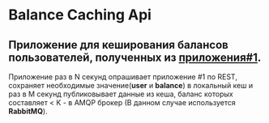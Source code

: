 # Balance Caching Api
## Приложение для кеширования балансов пользователей, полученных из [приложения#1](https://github.com/dyatkokg/subscriber-system).

Приложение раз в N секунд опрашивает приложение #1 по REST, сохраняет необходимые значение(**user** и **balance**) в локальный кеш и раз в M секунд публиковывает данные из кеша, баланс которых составляет < K - в AMQP брокер (В данном случае используется **RabbitMQ**).
